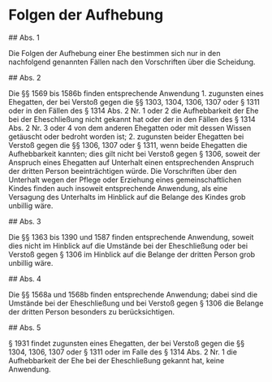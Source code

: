 # Folgen der Aufhebung



\#\# Abs. 1

 Die Folgen der Aufhebung einer Ehe bestimmen sich nur in den nachfolgend genannten Fällen nach den Vorschriften über die Scheidung.

\#\# Abs. 2

 Die §§ 1569 bis 1586b finden entsprechende Anwendung  1\.
 zugunsten eines Ehegatten, der bei Verstoß gegen die §§ 1303, 1304, 1306, 1307 oder § 1311 oder in den Fällen des § 1314 Abs. 2 Nr. 1 oder 2 die Aufhebbarkeit der Ehe bei der Eheschließung nicht gekannt hat oder der in den Fällen des § 1314 Abs. 2 Nr. 3 oder 4 von dem anderen Ehegatten oder mit dessen Wissen getäuscht oder bedroht worden ist;
 2\.
 zugunsten beider Ehegatten bei Verstoß gegen die §§ 1306, 1307 oder § 1311, wenn beide Ehegatten die Aufhebbarkeit kannten; dies gilt nicht bei Verstoß gegen § 1306, soweit der Anspruch eines Ehegatten auf Unterhalt einen entsprechenden Anspruch der dritten Person beeinträchtigen würde.
Die Vorschriften über den Unterhalt wegen der Pflege oder Erziehung eines gemeinschaftlichen Kindes finden auch insoweit entsprechende Anwendung, als eine Versagung des Unterhalts im Hinblick auf die Belange des Kindes grob unbillig wäre.

\#\# Abs. 3

 Die §§ 1363 bis 1390 und 1587 finden entsprechende Anwendung, soweit dies nicht im Hinblick auf die Umstände bei der Eheschließung oder bei Verstoß gegen § 1306 im Hinblick auf die Belange der dritten Person grob unbillig wäre.

\#\# Abs. 4

 Die §§ 1568a und 1568b finden entsprechende Anwendung; dabei sind die Umstände bei der Eheschließung und bei Verstoß gegen § 1306 die Belange der dritten Person besonders zu berücksichtigen.

\#\# Abs. 5

 § 1931 findet zugunsten eines Ehegatten, der bei Verstoß gegen die §§ 1304, 1306, 1307 oder § 1311 oder im Falle des § 1314 Abs. 2 Nr. 1 die Aufhebbarkeit der Ehe bei der Eheschließung gekannt hat, keine Anwendung. 

